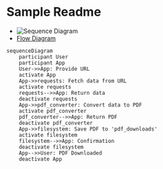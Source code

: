 # Sample Readme

- ![Sequence Diagram](images/sequence-diagram.mermaid)
- [Flow Diagram](images/flow-chart.mermaid)

```mermaid
sequenceDiagram
    participant User
    participant App
    User->>App: Provide URL
    activate App
    App->>requests: Fetch data from URL
    activate requests
    requests-->>App: Return data
    deactivate requests
    App->>pdf_converter: Convert data to PDF
    activate pdf_converter
    pdf_converter-->>App: Return PDF
    deactivate pdf_converter
    App->>filesystem: Save PDF to 'pdf_downloads'
    activate filesystem
    filesystem-->>App: Confirmation
    deactivate filesystem
    App-->>User: PDF Downloaded
    deactivate App